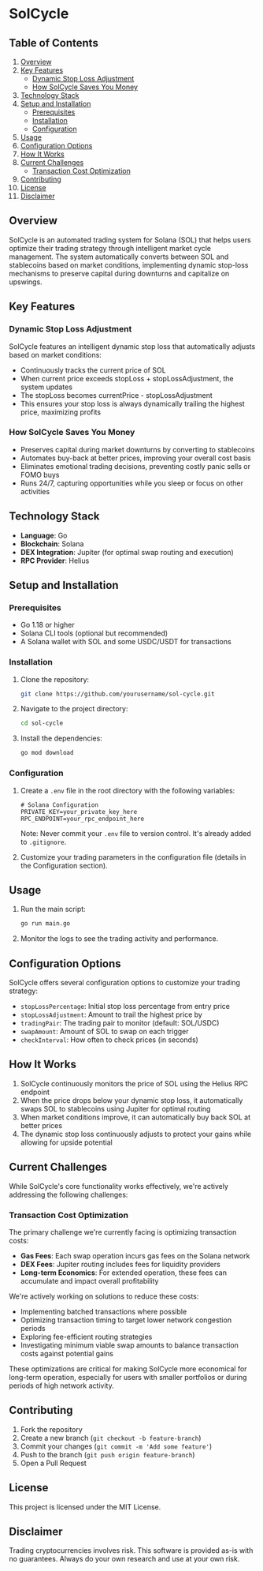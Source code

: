 # SolCycle

## Table of Contents
1. [Overview](#overview)
2. [Key Features](#key-features)
   - [Dynamic Stop Loss Adjustment](#dynamic-stop-loss-adjustment)
   - [How SolCycle Saves You Money](#how-solcycle-saves-you-money)
3. [Technology Stack](#technology-stack)
4. [Setup and Installation](#setup-and-installation)
   - [Prerequisites](#prerequisites)
   - [Installation](#installation)
   - [Configuration](#configuration)
5. [Usage](#usage)
6. [Configuration Options](#configuration-options)
7. [How It Works](#how-it-works)
8. [Current Challenges](#current-challenges)
   - [Transaction Cost Optimization](#transaction-cost-optimization)
9. [Contributing](#contributing)
10. [License](#license)
11. [Disclaimer](#disclaimer)


## Overview
SolCycle is an automated trading system for Solana (SOL) that helps users optimize their trading strategy through intelligent market cycle management. The system automatically converts between SOL and stablecoins based on market conditions, implementing dynamic stop-loss mechanisms to preserve capital during downturns and capitalize on upswings.

## Key Features

### Dynamic Stop Loss Adjustment
SolCycle features an intelligent dynamic stop loss that automatically adjusts based on market conditions:

- Continuously tracks the current price of SOL
- When current price exceeds stopLoss + stopLossAdjustment, the system updates
- The stopLoss becomes currentPrice - stopLossAdjustment
- This ensures your stop loss is always dynamically trailing the highest price, maximizing profits

### How SolCycle Saves You Money
- Preserves capital during market downturns by converting to stablecoins
- Automates buy-back at better prices, improving your overall cost basis
- Eliminates emotional trading decisions, preventing costly panic sells or FOMO buys
- Runs 24/7, capturing opportunities while you sleep or focus on other activities

## Technology Stack
- **Language**: Go
- **Blockchain**: Solana
- **DEX Integration**: Jupiter (for optimal swap routing and execution)
- **RPC Provider**: Helius

## Setup and Installation

### Prerequisites
- Go 1.18 or higher
- Solana CLI tools (optional but recommended)
- A Solana wallet with SOL and some USDC/USDT for transactions

### Installation
1. Clone the repository:
   ```sh
   git clone https://github.com/yourusername/sol-cycle.git
   ```
2. Navigate to the project directory:
   ```sh
   cd sol-cycle
   ```
3. Install the dependencies:
   ```sh
   go mod download
   ```

### Configuration
1. Create a `.env` file in the root directory with the following variables:
   ```
   # Solana Configuration
   PRIVATE_KEY=your_private_key_here
   RPC_ENDPOINT=your_rpc_endpoint_here
   ```

   Note: Never commit your `.env` file to version control. It's already added to `.gitignore`.

2. Customize your trading parameters in the configuration file (details in the Configuration section).

## Usage
1. Run the main script:
   ```sh
   go run main.go
   ```

2. Monitor the logs to see the trading activity and performance.

## Configuration Options
SolCycle offers several configuration options to customize your trading strategy:

- `stopLossPercentage`: Initial stop loss percentage from entry price
- `stopLossAdjustment`: Amount to trail the highest price by
- `tradingPair`: The trading pair to monitor (default: SOL/USDC)
- `swapAmount`: Amount of SOL to swap on each trigger
- `checkInterval`: How often to check prices (in seconds)

## How It Works
1. SolCycle continuously monitors the price of SOL using the Helius RPC endpoint
2. When the price drops below your dynamic stop loss, it automatically swaps SOL to stablecoins using Jupiter for optimal routing
3. When market conditions improve, it can automatically buy back SOL at better prices
4. The dynamic stop loss continuously adjusts to protect your gains while allowing for upside potential

## Current Challenges

While SolCycle's core functionality works effectively, we're actively addressing the following challenges:

### Transaction Cost Optimization
The primary challenge we're currently facing is optimizing transaction costs:

- **Gas Fees**: Each swap operation incurs gas fees on the Solana network
- **DEX Fees**: Jupiter routing includes fees for liquidity providers
- **Long-term Economics**: For extended operation, these fees can accumulate and impact overall profitability

We're actively working on solutions to reduce these costs:

- Implementing batched transactions where possible
- Optimizing transaction timing to target lower network congestion periods
- Exploring fee-efficient routing strategies
- Investigating minimum viable swap amounts to balance transaction costs against potential gains

These optimizations are critical for making SolCycle more economical for long-term operation, especially for users with smaller portfolios or during periods of high network activity.

## Contributing
1. Fork the repository
2. Create a new branch (`git checkout -b feature-branch`)
3. Commit your changes (`git commit -m 'Add some feature'`)
4. Push to the branch (`git push origin feature-branch`)
5. Open a Pull Request

## License
This project is licensed under the MIT License.

## Disclaimer
Trading cryptocurrencies involves risk. This software is provided as-is with no guarantees. Always do your own research and use at your own risk.
